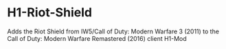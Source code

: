 # H1-Riot-Shield
Adds the Riot Shield from IW5/Call of Duty: Modern Warfare 3 (2011) to the Call of Duty: Modern Warfare Remastered (2016) client H1-Mod
